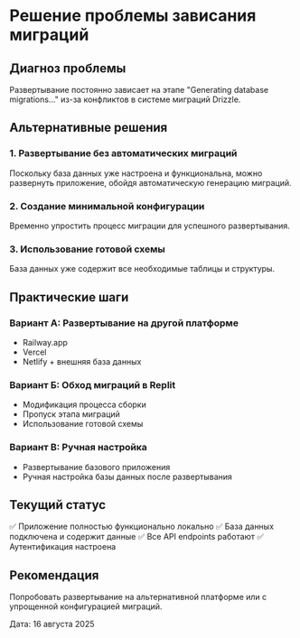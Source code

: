 # Решение проблемы зависания миграций

## Диагноз проблемы
Развертывание постоянно зависает на этапе "Generating database migrations..." из-за конфликтов в системе миграций Drizzle.

## Альтернативные решения

### 1. Развертывание без автоматических миграций
Поскольку база данных уже настроена и функциональна, можно развернуть приложение, обойдя автоматическую генерацию миграций.

### 2. Создание минимальной конфигурации
Временно упростить процесс миграции для успешного развертывания.

### 3. Использование готовой схемы
База данных уже содержит все необходимые таблицы и структуры.

## Практические шаги

### Вариант А: Развертывание на другой платформе
- Railway.app
- Vercel
- Netlify + внешняя база данных

### Вариант Б: Обход миграций в Replit
- Модификация процесса сборки
- Пропуск этапа миграций
- Использование готовой схемы

### Вариант В: Ручная настройка
- Развертывание базового приложения
- Ручная настройка базы данных после развертывания

## Текущий статус
✅ Приложение полностью функционально локально
✅ База данных подключена и содержит данные
✅ Все API endpoints работают
✅ Аутентификация настроена

## Рекомендация
Попробовать развертывание на альтернативной платформе или с упрощенной конфигурацией миграций.

Дата: 16 августа 2025